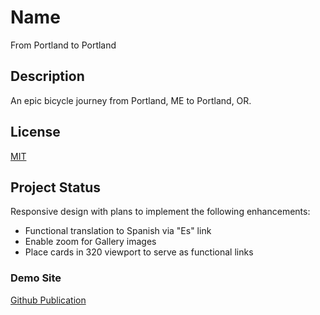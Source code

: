 # Name
From Portland to Portland

## Description
An epic bicycle journey from Portland, ME to Portland, OR.

## License
[MIT](https://choosealicense.com/licenses/mit/)

## Project Status
Responsive design with plans to implement the following enhancements:
 * Functional translation to Spanish via "Es" link
 * Enable zoom for Gallery images
 * Place cards in 320 viewport to serve as functional links

### Demo Site
[Github Publication](https://sstivason.github.io/web_project_3/)
